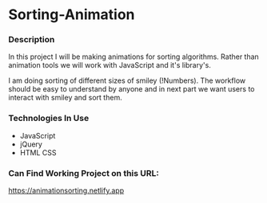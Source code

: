 # **Sorting-Animation**

### **Description**
In this project I will be making animations for sorting algorithms.
Rather than animation tools we will work with JavaScript and it's library's.

I am doing sorting of different sizes of smiley (!Numbers).
The workflow should be easy to understand by anyone and in next part we want users to interact with smiley and sort them.

### **Technologies In Use**
* JavaScript
* jQuery
* HTML CSS


### Can Find Working Project on this URL:
https://animationsorting.netlify.app
